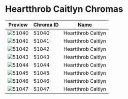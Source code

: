 # Heartthrob Caitlyn Chromas

| Preview | Chroma ID | Name |
|---------|-----------|------|
| ![51040](https://raw.communitydragon.org/latest/plugins/rcp-be-lol-game-data/global/default/v1/champion-chroma-images/51/51040.png) | 51040 | Heartthrob Caitlyn |
| ![51041](https://raw.communitydragon.org/latest/plugins/rcp-be-lol-game-data/global/default/v1/champion-chroma-images/51/51041.png) | 51041 | Heartthrob Caitlyn |
| ![51042](https://raw.communitydragon.org/latest/plugins/rcp-be-lol-game-data/global/default/v1/champion-chroma-images/51/51042.png) | 51042 | Heartthrob Caitlyn |
| ![51043](https://raw.communitydragon.org/latest/plugins/rcp-be-lol-game-data/global/default/v1/champion-chroma-images/51/51043.png) | 51043 | Heartthrob Caitlyn |
| ![51044](https://raw.communitydragon.org/latest/plugins/rcp-be-lol-game-data/global/default/v1/champion-chroma-images/51/51044.png) | 51044 | Heartthrob Caitlyn |
| ![51045](https://raw.communitydragon.org/latest/plugins/rcp-be-lol-game-data/global/default/v1/champion-chroma-images/51/51045.png) | 51045 | Heartthrob Caitlyn |
| ![51046](https://raw.communitydragon.org/latest/plugins/rcp-be-lol-game-data/global/default/v1/champion-chroma-images/51/51046.png) | 51046 | Heartthrob Caitlyn |
| ![51047](https://raw.communitydragon.org/latest/plugins/rcp-be-lol-game-data/global/default/v1/champion-chroma-images/51/51047.png) | 51047 | Heartthrob Caitlyn |